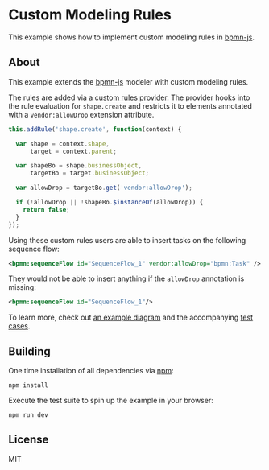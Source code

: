 # Custom Modeling Rules

This example shows how to implement custom modeling rules in [bpmn-js](https://github.com/bpmn-io/bpmn-js).


## About

This example extends the [bpmn-js](https://github.com/bpmn-io/bpmn-js) modeler with custom modeling rules.

The rules are added via a [custom rules provider](https://github.com/bpmn-io/bpmn-js-examples/blob/master/custom-modeling-rules/lib/custom-rules/CustomRules.js). The provider hooks into the rule evaluation for `shape.create` and restricts it to elements annotated with a `vendor:allowDrop` extension attribute.

```javascript
this.addRule('shape.create', function(context) {

  var shape = context.shape,
      target = context.parent;

  var shapeBo = shape.businessObject,
      targetBo = target.businessObject;

  var allowDrop = targetBo.get('vendor:allowDrop');

  if (!allowDrop || !shapeBo.$instanceOf(allowDrop)) {
    return false;
  }
});
```

Using these custom rules users are able to insert tasks on the following sequence flow:

```xml
<bpmn:sequenceFlow id="SequenceFlow_1" vendor:allowDrop="bpmn:Task" />
```

They would not be able to insert anything if the `allowDrop` annotation is missing:

```xml
<bpmn:sequenceFlow id="SequenceFlow_1"/>
```

To learn more, check out [an example diagram](https://github.com/bpmn-io/bpmn-js-examples/blob/master/custom-modeling-rules/test/spec/diagram.bpmn) and the accompanying [test cases](https://github.com/bpmn-io/bpmn-js-examples/blob/custom-rules/custom-modeling-rules/test/spec/CustomRulesSpec.js).


## Building

One time installation of all dependencies via [npm](https://npmjs.org):

```
npm install
```


Execute the test suite to spin up the example in your browser:

```
npm run dev
```


## License

MIT